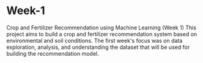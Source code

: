 # Week-1
Crop and Fertilizer Recommendation using Machine Learning (Week 1) This project aims to build a crop and fertilizer recommendation system based on environmental and soil conditions. The first week's focus was on data exploration, analysis, and understanding the dataset that will be used for building the recommendation model.

